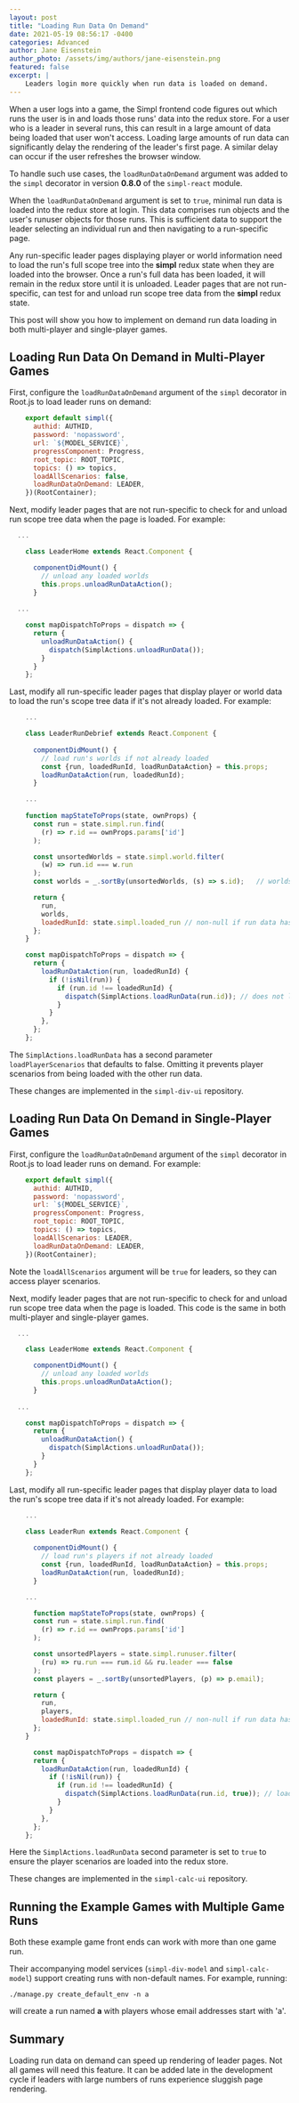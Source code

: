 ```yaml
---
layout: post
title: "Loading Run Data On Demand"
date: 2021-05-19 08:56:17 -0400
categories: Advanced
author: Jane Eisenstein
author_photo: /assets/img/authors/jane-eisenstein.png
featured: false
excerpt: |
    Leaders login more quickly when run data is loaded on demand.
---
```


When a user logs into a game, the Simpl frontend code figures out which runs the user is in and loads those runs' data into the redux store. 
For a user who is a leader in several runs, this can result in a large amount of data being loaded that user won't access.
Loading large amounts of run data can significantly delay the rendering of the leader's first page. 
A similar delay can occur if the user refreshes the browser window.

To handle such use cases, the `loadRunDataOnDemand` argument was added to the `simpl` decorator in version **0.8.0** of the `simpl-react` module. 

When the `loadRunDataOnDemand` argument is set to `true`, minimal run data is loaded into the redux store at login. 
This data comprises run objects and the user's runuser objects for those runs. 
This is sufficient data to support the leader selecting an individual run and then navigating to a run-specific page.


Any run-specific leader pages displaying player or world information need to load the run's full scope tree into the **simpl** redux state
when they are loaded into the browser. 
Once a run's full data has been loaded, it will remain in the redux store until it is unloaded. 
Leader pages that are not run-specific, can test for and unload run scope tree data from the **simpl** redux state.

This post will show you how to implement on demand run data loading in both multi-player and single-player games. 


## Loading Run Data On Demand in Multi-Player Games

First, configure the `loadRunDataOnDemand` argument of the `simpl` decorator in Root.js to load leader runs on demand:

```jsx
    export default simpl({
      authid: AUTHID,
      password: 'nopassword',
      url: `${MODEL_SERVICE}`,
      progressComponent: Progress,
      root_topic: ROOT_TOPIC,
      topics: () => topics,
      loadAllScenarios: false,
      loadRunDataOnDemand: LEADER,
    })(RootContainer);

```

Next, modify leader pages that are not run-specific to check for and unload run scope tree data when the page is loaded. For example:

```jsx
  ...

    class LeaderHome extends React.Component {  

      componentDidMount() {
        // unload any loaded worlds
        this.props.unloadRunDataAction();
      }
  
  ...

    const mapDispatchToProps = dispatch => {
      return {
        unloadRunDataAction() {
          dispatch(SimplActions.unloadRunData());
        }
      }
    };

```

Last, modify all run-specific leader pages that display player or world data to load the run's scope tree data if it's not already loaded. For example:

```jsx
    ...

    class LeaderRunDebrief extends React.Component {
    
      componentDidMount() {
        // load run's worlds if not already loaded
        const {run, loadedRunId, loadRunDataAction} = this.props;
        loadRunDataAction(run, loadedRunId);
      }

    ...
      
    function mapStateToProps(state, ownProps) {
      const run = state.simpl.run.find(
        (r) => r.id == ownProps.params['id']
      );

      const unsortedWorlds = state.simpl.world.filter(
        (w) => run.id === w.run
      );
      const worlds = _.sortBy(unsortedWorlds, (s) => s.id);   // worlds are created in order

      return {
        run,
        worlds,
        loadedRunId: state.simpl.loaded_run // non-null if run data has been loaded
      };
    }

    const mapDispatchToProps = dispatch => {
      return {
        loadRunDataAction(run, loadedRunId) {
          if (!isNil(run)) {
            if (run.id !== loadedRunId) {
              dispatch(SimplActions.loadRunData(run.id)); // does not load player scenarios
            }
          }
        },
      };
    };

```

The `SimplActions.loadRunData` has a second parameter `loadPlayerScenarios` that defaults to false. 
Omitting it prevents player scenarios from being loaded with the other run data.

These changes are implemented in the `simpl-div-ui` repository. 


## Loading Run Data On Demand in Single-Player Games


First, configure the `loadRunDataOnDemand` argument of the `simpl` decorator in Root.js to load leader runs on demand. For example:

```jsx
    export default simpl({
      authid: AUTHID,
      password: 'nopassword',
      url: `${MODEL_SERVICE}`,
      progressComponent: Progress,
      root_topic: ROOT_TOPIC,
      topics: () => topics,
      loadAllScenarios: LEADER,
      loadRunDataOnDemand: LEADER,
    })(RootContainer);

```

Note the `loadAllScenarios` argument will be `true` for leaders, so they can access player scenarios.


Next, modify leader pages that are not run-specific to check for and unload run scope tree data when the page is loaded. 
This code is the same in both multi-player and single-player games. 

```jsx
  ...

    class LeaderHome extends React.Component {  

      componentDidMount() {
        // unload any loaded worlds
        this.props.unloadRunDataAction();
      }
  
  ...

    const mapDispatchToProps = dispatch => {
      return {
        unloadRunDataAction() {
          dispatch(SimplActions.unloadRunData());
        }
      }
    };

```

Last, modify all run-specific leader pages that display player data to load the run's scope tree data if it's not already loaded. For example:

```jsx
    ...

    class LeaderRun extends React.Component {
    
      componentDidMount() {
        // load run's players if not already loaded
        const {run, loadedRunId, loadRunDataAction} = this.props;
        loadRunDataAction(run, loadedRunId);
      }

    ...

      function mapStateToProps(state, ownProps) {
      const run = state.simpl.run.find(
        (r) => r.id == ownProps.params['id']
      );

      const unsortedPlayers = state.simpl.runuser.filter(
        (ru) => ru.run === run.id && ru.leader === false
      );
      const players = _.sortBy(unsortedPlayers, (p) => p.email);

      return {
        run,
        players,
        loadedRunId: state.simpl.loaded_run // non-null if run data has been loaded
      };
    }

      const mapDispatchToProps = dispatch => {
      return {
        loadRunDataAction(run, loadedRunId) {
          if (!isNil(run)) {
            if (run.id !== loadedRunId) {
              dispatch(SimplActions.loadRunData(run.id, true)); // load player scenarios
            }
          }
        },
      };
    };

```

Here the `SimplActions.loadRunData` second parameter is set to `true` to ensure the player scenarios are loaded into the redux store.

These changes are implemented in the `simpl-calc-ui` repository.

## Running the Example Games with Multiple Game Runs

Both these example game front ends can work with more than one game run.

Their accompanying model services (`simpl-div-model` and `simpl-calc-model`) support creating 
runs with non-default names. For example, running:

```shell
./manage.py create_default_env -n a

```
will create a run named **a** with players whose email addresses start with 'a'.

## Summary

Loading run data on demand can speed up rendering of leader pages. 
Not all games will need this feature. It can be added late in the development cycle if 
leaders with large numbers of runs experience sluggish page rendering.















